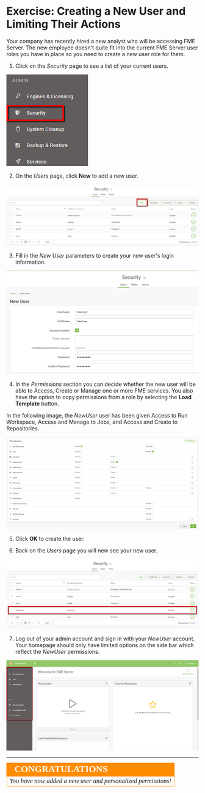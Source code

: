 # Exercise: Creating a New User and Limiting Their Actions #

Your company has recently hired a new analyst who will be accessing FME Server. The new employee doesn't quite fit into the current FME Server user roles you have in place so you need to create a new user role for them.

1. Click on the *Security* page to see a list of your current users.

![](./Images/3.409.SecurityButton.png)

2. On the *Users* page, click **New** to add a new user.

![](./Images/3.410.NewUserButton.png)

3. Fill in the *New User* parameters to create your new user's login information.

![](./Images/3.411.NewUserParameters.png)

4. In the *Permissions* section you can decide whether the new user will be able to Access, Create or Manage one or more FME services. You also have the option to copy permissions from a role by selecting the **Load Template** button.

In the following image, the *NewUser* user has been given Access to Run Workspace, Access and Manage to Jobs, and Access and Create to Repositories.

![](./Images/3.412.NewUserPermissions.png)

5. Click **OK** to create the user.

6. Back on the *Users* page you will new see your new user.

![](./Images/3.413.NewUserCreated.png)

7. Log out of your admin account and sign in with your *NewUser* account. Your homepage should only have limited options on the side bar which reflect the *NewUser* permissions.

![](./Images/3.414.NewUserHomepage.png)

---

<!--Exercise Congratulations Section--> 

<table style="border-spacing: 0px">
<tr>
<td style="vertical-align:middle;background-color:darkorange;border: 2px solid darkorange">
<i class="fa fa-thumbs-o-up fa-lg fa-pull-left fa-fw" style="color:white;padding-right: 12px;vertical-align:text-top"></i>
<span style="color:white;font-size:x-large;font-weight: bold;font-family:serif">CONGRATULATIONS</span>
</td>
</tr>

<tr>
<td style="border: 1px solid darkorange">
<span style="font-family:serif; font-style:italic; font-size:larger">
You have now added a new user and personalized permissions!
</span>
</td>
</tr>
</table>